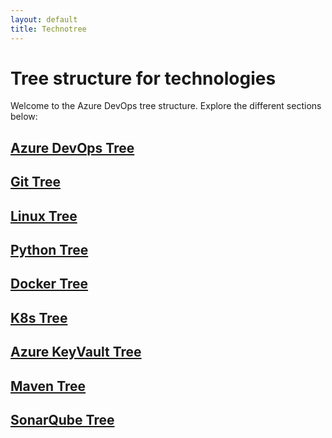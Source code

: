 ```yaml
---
layout: default
title: Technotree
---
```

# Tree structure for technologies 

Welcome to the Azure DevOps tree structure. Explore the different sections below:

## [Azure DevOps Tree](tree.md)

## [Git Tree](gittree.md)

## [Linux Tree](linuxtree.md)

## [Python Tree](pythontree.md)

## [Docker Tree](dockertree.md)

## [K8s Tree](kubernetestree.md)

## [Azure KeyVault Tree](azurekeyvault.md)

## [Maven Tree](maventree.md)

## [SonarQube Tree](sonarqubetree.md)

